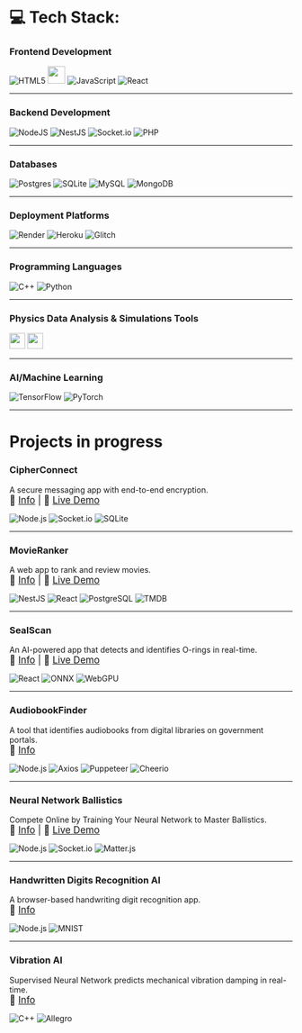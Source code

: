 # 💻 Tech Stack:

### Frontend Development
![HTML5](https://img.shields.io/badge/html5-%23E34F26.svg?style=for-the-badge&logo=html5&logoColor=white)
<img src="https://cdn.glitch.global/9b6e30d1-a1c2-46a0-a831-d48ce809e60a/Bez%20nazwy%20(29).svg?v=1751064656699" height="31">
![JavaScript](https://img.shields.io/badge/javascript-%23323330.svg?style=for-the-badge&logo=javascript&logoColor=%23F7DF1E)
![React](https://img.shields.io/badge/react-%2320232a.svg?style=for-the-badge&logo=react&logoColor=%2361DAFB)

---

### Backend Development
![NodeJS](https://img.shields.io/badge/node.js-6DA55F?style=for-the-badge&logo=node.js&logoColor=white)
![NestJS](https://img.shields.io/badge/nestjs-%23E0234E.svg?style=for-the-badge&logo=nestjs&logoColor=white)
![Socket.io](https://img.shields.io/badge/Socket.io-black?style=for-the-badge&logo=socket.io&badgeColor=010101)
![PHP](https://img.shields.io/badge/php-%23777BB4.svg?style=for-the-badge&logo=php&logoColor=white)

---

### Databases
![Postgres](https://img.shields.io/badge/postgres-%23316192.svg?style=for-the-badge&logo=postgresql&logoColor=white)
![SQLite](https://img.shields.io/badge/sqlite-%2307405e.svg?style=for-the-badge&logo=sqlite&logoColor=white)
![MySQL](https://img.shields.io/badge/mysql-4479A1.svg?style=for-the-badge&logo=mysql&logoColor=white)
![MongoDB](https://img.shields.io/badge/MongoDB-%234ea94b.svg?style=for-the-badge&logo=mongodb&logoColor=white)

---

### Deployment Platforms
![Render](https://img.shields.io/badge/Render-%46E3B7.svg?style=for-the-badge&logo=render&logoColor=white)
![Heroku](https://img.shields.io/badge/heroku-%23430098.svg?style=for-the-badge&logo=heroku&logoColor=white)
![Glitch](https://img.shields.io/badge/glitch-%233333FF.svg?style=for-the-badge&logo=glitch&logoColor=white)

---

### Programming Languages
![C++](https://img.shields.io/badge/c++-%2300599C.svg?style=for-the-badge&logo=c%2B%2B&logoColor=white)
![Python](https://img.shields.io/badge/python-3670A0?style=for-the-badge&logo=python&logoColor=ffdd54)

---

### Physics Data Analysis & Simulations Tools
<p align="left">
  <img src="https://cdn.glitch.global/9b6e30d1-a1c2-46a0-a831-d48ce809e60a/Bez%20nazwy%20(6).svg?v=1751056282125" height="28">
  <img src="https://cdn.glitch.global/9b6e30d1-a1c2-46a0-a831-d48ce809e60a/Bez%20nazwy%20(3)%20(1).svg?v=1751054088008" height="28">
</p>

---

### AI/Machine Learning
![TensorFlow](https://img.shields.io/badge/TensorFlow-%23FF6F00.svg?style=for-the-badge&logo=TensorFlow&logoColor=white)
![PyTorch](https://img.shields.io/badge/PyTorch-%23EE4C2C.svg?style=for-the-badge&logo=PyTorch&logoColor=white)

---

# Projects in progress

### CipherConnect
A secure messaging app with end-to-end encryption.  
<span style="font-size: 1.2em;">🔗 [Info](https://github.com/arturr0/CipherConnect-WebSocket) | 🚀 [Live Demo](https://cipherconnect.onrender.com)</span>  

![Node.js](https://img.shields.io/badge/Node.js-339933?style=flat-square&logo=nodedotjs&logoColor=white)
![Socket.io](https://img.shields.io/badge/Socket.io-010101?style=flat-square&logo=socketdotio)
![SQLite](https://img.shields.io/badge/SQLite-003B57?style=flat-square&logo=sqlite&logoColor=white)

---

### MovieRanker
A web app to rank and review movies.  
<span style="font-size: 1.2em;">🔗 [Info](https://github.com/arturr0/MovieRanker) | 🚀 [Live Demo](https://movieranker-gavh.onrender.com)</span>  

![NestJS](https://img.shields.io/badge/Nest.js-E0234E?style=flat-square&logo=nestjs&logoColor=white)
![React](https://img.shields.io/badge/React-61DAFB?style=flat-square&logo=react&logoColor=black)
![PostgreSQL](https://img.shields.io/badge/PostgreSQL-4169E1?style=flat-square&logo=postgresql&logoColor=white)
![TMDB](https://img.shields.io/badge/TMDB-01D277?style=flat-square&logo=themoviedatabase&logoColor=white)

---

### SealScan
An AI-powered app that detects and identifies O-rings in real-time.  
<span style="font-size: 1.2em;">🔗 [Info](https://github.com/arturr0/oring-recognition-vite) | 🚀 [Live Demo](https://oring-recognition-vite.onrender.com)</span>  

![React](https://img.shields.io/badge/React-61DAFB?style=flat-square&logo=react&logoColor=black)
![ONNX](https://img.shields.io/badge/ONNX-005CED?style=flat-square&logo=onnx&logoColor=white)
![WebGPU](https://img.shields.io/badge/WebGPU-5A45FF?style=flat-square)

---

### AudiobookFinder
A tool that identifies audiobooks from digital libraries on government portals.  
<span style="font-size: 1.2em;">🔗 [Info](https://github.com/arturr0/audiobook-finder)</span>  

![Node.js](https://img.shields.io/badge/Node.js-339933?style=flat-square&logo=nodedotjs&logoColor=white)
![Axios](https://img.shields.io/badge/Axios-5A29E4?style=flat-square&logo=axios&logoColor=white)
![Puppeteer](https://img.shields.io/badge/Puppeteer-40B5A4?style=flat-square&logo=puppeteer&logoColor=white)
![Cheerio](https://img.shields.io/badge/Cheerio-FF9E0F?style=flat-square)

---

### Neural Network Ballistics
Compete Online by Training Your Neural Network to Master Ballistics.  
<span style="font-size: 1.2em;">🔗 [Info](https://github.com/arturr0/ai-tillery) | 🚀 [Live Demo](https://ai-tanks.onrender.com/)</span>  

![Node.js](https://img.shields.io/badge/Node.js-339933?style=flat-square&logo=nodedotjs&logoColor=white)
![Socket.io](https://img.shields.io/badge/Socket.io-010101?style=flat-square&logo=socketdotio)
![Matter.js](https://img.shields.io/badge/Matter.js-000000?style=flat-square)

---

### Handwritten Digits Recognition AI
A browser-based handwriting digit recognition app.  
<span style="font-size: 1.2em;">🔗 [Info](https://github.com/arturr0/HWR)</span>  

![Node.js](https://img.shields.io/badge/Node.js-339933?style=flat-square&logo=nodedotjs&logoColor=white)
![MNIST](https://img.shields.io/badge/MNIST-000000?style=flat-square)

---

### Vibration AI
Supervised Neural Network predicts mechanical vibration damping in real-time.  
<span style="font-size: 1.2em;">🔗 [Info](https://github.com/arturr0/vibration-ai)</span>  

![C++](https://img.shields.io/badge/C++-00599C?style=flat-square&logo=cplusplus&logoColor=white)
![Allegro](https://img.shields.io/badge/Allegro-5-000000?style=flat-square)
